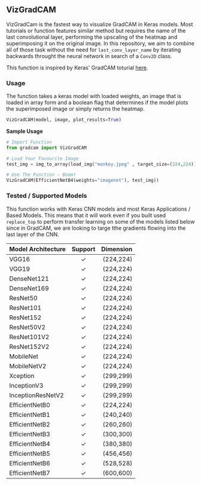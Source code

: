 ## VizGradCAM
VizGradCam is the fastest way to visualize GradCAM in Keras models. Most tutorials or function features similar method but requires the name of the last convolutional layer, performing the upscaling of the heatmap and superimposing it on the original image. In this repository, we aim to combine all of those task without the need for `last_conv_layer_name` by iterating backwards throught the neural network in search of a `Conv2D` class.

This function is inspired by Keras' GradCAM toturial [here](https://keras.io/examples/vision/grad_cam/).

### Usage
The function takes a keras model with loaded weights, an image that is loaded in array form and a boolean flag that determines if the model plots the superimposed image or simply returns the heatmap.
```python
VizGradCAM(model, image, plot_results=True)
```

__Sample Usage__
```python
# Import Function
from gradcam import VizGradCAM

# Load Your Favourite Image
test_img = img_to_array(load_img("monkey.jpeg" , target_size=(224,224)))

# Use The Function - Boom!
VizGradCAM(EfficientNetB4(weights="imagenet"), test_img))
```


### Tested / Supported Models
This function works with Keras CNN models and most Keras Applications / Based Models. This means that it will work even if you built used `replace_top` to perform transfer learning on some of the models listed below since in GradCAM, we are looking to targe tthe gradients flowing into the last layer of the CNN.

| Model Architecture |  Support  |  Dimension  |
|--------------------|:---------:|------------:|
VGG16	| ✓	| (224,224)
VGG19	| ✓	| (224,224)
DenseNet121	| ✓	| (224,224)
DenseNet169	| ✓	| (224,224)
ResNet50	| ✓	| (224,224)
ResNet101	| ✓	| (224,224)
ResNet152	| ✓	| (224,224)
ResNet50V2	| ✓	| (224,224)
ResNet101V2	| ✓	| (224,224)
ResNet152V2	| ✓	| (224,224)
MobileNet	| ✓	| (224,224)
MobileNetV2	| ✓	| (224,224)
Xception	| ✓	| (299,299)
InceptionV3	| ✓	| (299,299)
InceptionResNetV2	| ✓	| (299,299)
EfficientNetB0	| ✓	| (224,224)
EfficientNetB1	| ✓	| (240,240)
EfficientNetB2	| ✓	| (260,260)
EfficientNetB3	| ✓	| (300,300)
EfficientNetB4	| ✓	| (380,380)
EfficientNetB5	| ✓	| (456,456)
EfficientNetB6	| ✓	| (528,528)
EfficientNetB7	| ✓	| (600,600)
